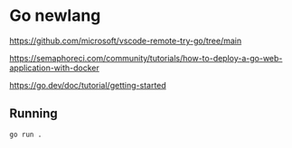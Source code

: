 # Go newlang

https://github.com/microsoft/vscode-remote-try-go/tree/main

https://semaphoreci.com/community/tutorials/how-to-deploy-a-go-web-application-with-docker

https://go.dev/doc/tutorial/getting-started

## Running

```bash
go run .
```
